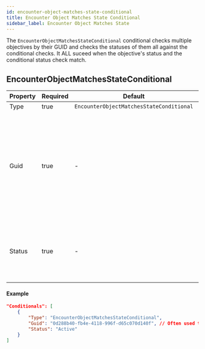 ```yaml
---
id: encounter-object-matches-state-conditional
title: Encounter Object Matches State Conditional
sidebar_label: Encounter Object Matches State
---
```


The `EncounterObjectMatchesStateConditional` conditional checks multiple objectives by their GUID and checks the statuses of them all against the conditional checks. It ALL suceed when the objective's status and the conditional status check match.

## EncounterObjectMatchesStateConditional

| Property | Required | Default                                  | Details                                                                                                                                                                                                                                                                                                                                                              |
| -------- | -------- | ---------------------------------------- | -------------------------------------------------------------------------------------------------------------------------------------------------------------------------------------------------------------------------------------------------------------------------------------------------------------------------------------------------------------------- |
| Type     | true     | `EncounterObjectMatchesStateConditional` | -                                                                                                                                                                                                                                                                                                                                                                    |
| Guid     | true     | -                                        | A [UUIDv4](https://www.uuidgenerator.net/) of the Encounter Object you wish to check against. An Encounter Object (`EncounterObjectGameLogic`) is anything created in the game map like, but not limited to, a `Chunk`, Dialogue, some Effects and Game Logic objects.<br /><br />Often used to check status of a Chunk for controlling the flow of a contract type. |
| Status   | true     | -                                        | The Objective status you want the conditional to pass on a successful check.<br /><br />Statuses are: `InProgress`, `Complete`, `Success`, `Failed`, `NotInProgress`                                                                                                                                                                                                 |

#### Example

```json
"Conditionals": [
    {
        "Type": "EncounterObjectMatchesStateConditional",
        "Guid": "0d288b40-fb4e-4118-996f-d65c070d140f", // Often used to check status of a Chunk for controlling the flow
        "Status": "Active"
    }
]
```

